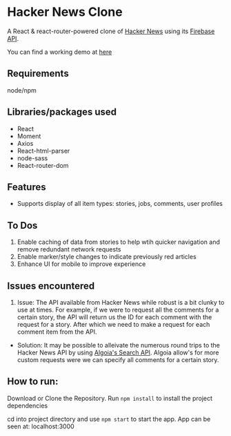 # Hacker News Clone

A React & react-router-powered clone of [Hacker News](https://news.ycombinator.com/news) using its [Firebase API](https://github.com/HackerNews/API).

You can find a working demo at [here](https://ddd-37.github.io/hackernews)

## Requirements
node/npm

## Libraries/packages used
- React
- Moment
- Axios
- React-html-parser
- node-sass
- React-router-dom

## Features
- Supports display of all item types: stories, jobs, comments, user profiles

## To Dos
1. Enable caching of data from stories to help wtih quicker navigation and remove redundant network requests
2. Enable marker/style changes to indicate previously red articles
3. Enhance UI for mobile to improve experience

## Issues encountered
1. Issue: The API available from Hacker News while robust is a bit clunky to use at times. For example, if we were to request all the comments for a certain story, the API will return us the ID for each comment with the request for a story.  After which we need to make a request for each comment item from the API.
- Solution: It may be possible to alleivate the numerous round trips to the Hacker News API by using [Algoia's Search API](https://hn.algolia.com/api). Algoia allow's for more custom requests were we can specify all comments for a certain story.


## How to run:
Download or Clone the Repository.
Run `npm install` to install the project dependencies 

cd into project directory and use `npm start` to start the app.
App can be seen at: localhost:3000
